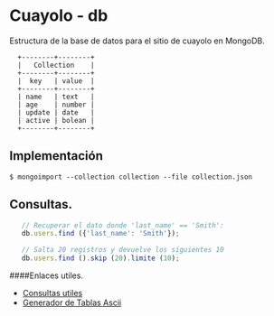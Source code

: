 Cuayolo - db
==========

Estructura de la base de datos para el sitio de cuayolo en MongoDB.

```
  +--------+--------+
  |   Collection    |
  +--------+--------+
  |  key   | value  |
  +--------+--------+
  | name   | text   |
  | age    | number |
  | update | date   |
  | active | bolean |
  +--------+--------+
```

Implementación
----------
```
$ mongoimport --collection collection --file collection.json
```

Consultas.
----------

```js
   // Recuperar el dato donde 'last_name' == 'Smith':
   db.users.find ({'last_name': 'Smith'});
```

```js
   // Salta 20 registros y devuelve los siguientes 10
   db.users.find ().skip (20).limite (10);
```

####Enlaces utiles.
- [Consultas utiles](http://qbit.com.mx/blog/2013/10/09/mongodb-consultas-utiles/)
- [Generador de Tablas Ascii](http://www.sensefulsolutions.com/2010/10/format-text-as-table.html)
